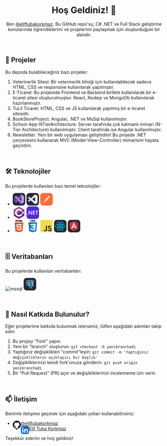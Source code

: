 
<h1 align="center">Hoş Geldiniz! 👋</h1>

<p align="center">
  Ben <a href="https://github.com/eliftubakorkmaz">@eliftubakorkmaz</a>. Bu GitHub repo'su, C# .NET ve Full Stack geliştirme konularında öğrendiklerimi ve projelerimi paylaşmak için oluşturduğum bir alandır.
</p>

<br>

## 🚀 Projeler

Bu depoda bulabileceğiniz bazı projeler:

1. Veterinerlik Sitesi: Bir veterinerlik kliniği için kullanılabilecek sadece HTML, CSS ve responsive kullanılarak yapılmıştır.
2. E-Ticaret: Bu projemde Frontend ve Backend birlikte kullanılarak bir e-ticaret sitesi oluşturulmuştur. React, Nodejs ve MongoDb kullanılarak hazırlanmıştır.
3. TuLil Ticaret: HTML, CSS ve JS kullanılarak yapılmış bir e-ticaret sitesidir.
4. BookStoreProject: Angular, .NET ve MsSql kullanılmıştır.
5. School-App-NTierArchitecture: Server tarafında çok katmanlı mimari (N-Tier Architecture) kullanılmıştır. Client tarafında ise Angular kullanılmıştır.
6. Newsletter:  Yeni bir web uygulaması geliştirdim! Bu projede .NET çerçevesini kullanarak MVC (Model-View-Controller) mimarisini hayata geçirdim.

<br>

## 🛠️ Teknolojiler

Bu projelerde kullanılan bazı temel teknolojiler:

- <img src="https://github.com/tandpfun/skill-icons/blob/main/icons/VisualStudio-Dark.svg" alt="visualstudio" width="40" height="40" style="max-width: 100%;"> <img src="https://github.com/tandpfun/skill-icons/blob/main/icons/VSCode-Dark.svg" alt="visualstudiocode" width="40" height="40" style="max-width: 100%;"> <img src="https://github.com/tandpfun/skill-icons/blob/main/icons/Postman.svg" alt="postman" width="40" height="40" style="max-width: 100%;">
- <img src="https://raw.githubusercontent.com/devicons/devicon/master/icons/csharp/csharp-original.svg" alt="csharp" width="40" height="40" style="max-width: 100%;"> <img src="https://github.com/tandpfun/skill-icons/blob/main/icons/DotNet.svg" alt="dotnet" width="40" height="40" style="max-width: 100%;">
- <img src="https://raw.githubusercontent.com/devicons/devicon/master/icons/html5/html5-original-wordmark.svg" alt="html5" width="40" height="40" style="max-width: 100%;"> <img src="https://raw.githubusercontent.com/devicons/devicon/master/icons/css3/css3-original-wordmark.svg" alt="css3" width="40" height="40" style="max-width: 100%;"> <img src="https://raw.githubusercontent.com/devicons/devicon/master/icons/javascript/javascript-original.svg" alt="javascript" width="40" height="40" style="max-width: 100%;"> <img src="https://github.com/tandpfun/skill-icons/blob/main/icons/React-Dark.svg" alt="reactjs" width="40" height="40" style="max-width: 100%;"> <img src="https://github.com/tandpfun/skill-icons/blob/main/icons/Angular-Dark.svg" alt="angular" width="40" height="40" style="max-width: 100%;">
<br>

## 🗄️ Veritabanları

Bu projelerde kullanılan veritabanları:

<img src="https://camo.githubusercontent.com/7518bdbe92e34ee62df755ffe857fafb4a7c537ed0e1b9f6a5bef7a1d3c8356a/68747470733a2f2f7777772e7376677265706f2e636f6d2f73686f772f3330333232392f6d6963726f736f66742d73716c2d7365727665722d6c6f676f2e737667" alt="mssql" width="40" height="40" data-canonical-src="https://www.svgrepo.com/show/303229/microsoft-sql-server-logo.svg" style="max-width: 100%;"> <img src="https://github.com/tandpfun/skill-icons/blob/main/icons/PostgreSQL-Dark.svg" alt="postgresql" width="40" height="40" style="max-width: 100%;">

<br>

## 🤝 Nasıl Katkıda Bulunulur?

Eğer projelerime katkıda bulunmak isterseniz, lütfen aşağıdaki adımları takip edin:

1. Bu projeyi "Fork" yapın.
2. Yeni bir "branch" oluşturun: `git checkout -b yenibranchadi`
3. Yaptığınız değişiklikleri "commit"leyin: `git commit -m 'Yaptığınız değişikliklerin açıklayıcı bir başlık'`
4. Değişikliklerinizi kendi fork'unuza gönderin: `git push origin yenibranchadi`
5. Bir "Pull Request" (PR) açın ve değişikliklerinizi incelememe izin verin.

<br>

## 📫 İletişim

Benimle iletişime geçmek için aşağıdaki yolları kullanabilirsiniz:

- <img align="left" alt="GitHub" width="26px" src="https://raw.githubusercontent.com/github/explore/78df643247d429f6cc873026c0622819ad797942/topics/github/github.png" /><a href="https://github.com/eliftubakorkmaz">@eliftubakorkmaz</a>
- <img align="left" alt="LinkedIn" width="26px" src="https://github.com/tandpfun/skill-icons/blob/main/icons/LinkedIn.svg" /><a href="https://www.linkedin.com/in/eliftubakorkmaz/">Elif Tuba Korkmaz</a>

Teşekkür ederim ve hoş geldiniz!
